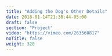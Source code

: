 ```yaml
---
title: "Adding the Dog's Other Details"
date: 2018-01-14T21:38:44-05:00
draft: false
section: "Project"
video: "https://vimeo.com/263560817"
noTitle: false
weight: 320
---
```


